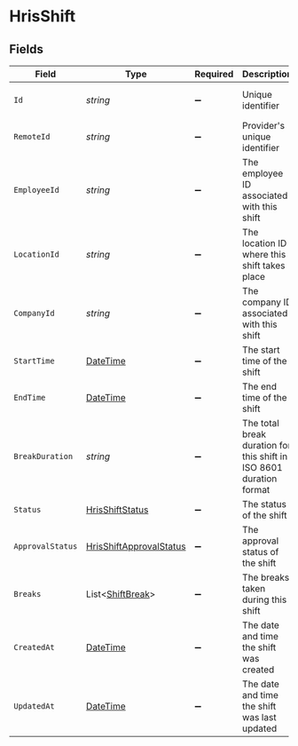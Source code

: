 # HrisShift


## Fields

| Field                                                                                 | Type                                                                                  | Required                                                                              | Description                                                                           | Example                                                                               |
| ------------------------------------------------------------------------------------- | ------------------------------------------------------------------------------------- | ------------------------------------------------------------------------------------- | ------------------------------------------------------------------------------------- | ------------------------------------------------------------------------------------- |
| `Id`                                                                                  | *string*                                                                              | :heavy_minus_sign:                                                                    | Unique identifier                                                                     | 8187e5da-dc77-475e-9949-af0f1fa4e4e3                                                  |
| `RemoteId`                                                                            | *string*                                                                              | :heavy_minus_sign:                                                                    | Provider's unique identifier                                                          | 8187e5da-dc77-475e-9949-af0f1fa4e4e3                                                  |
| `EmployeeId`                                                                          | *string*                                                                              | :heavy_minus_sign:                                                                    | The employee ID associated with this shift                                            | emp_123456789                                                                         |
| `LocationId`                                                                          | *string*                                                                              | :heavy_minus_sign:                                                                    | The location ID where this shift takes place                                          | loc_123456789                                                                         |
| `CompanyId`                                                                           | *string*                                                                              | :heavy_minus_sign:                                                                    | The company ID associated with this shift                                             | comp_123456789                                                                        |
| `StartTime`                                                                           | [DateTime](https://learn.microsoft.com/en-us/dotnet/api/system.datetime?view=net-5.0) | :heavy_minus_sign:                                                                    | The start time of the shift                                                           | 2024-03-20T09:00:00Z                                                                  |
| `EndTime`                                                                             | [DateTime](https://learn.microsoft.com/en-us/dotnet/api/system.datetime?view=net-5.0) | :heavy_minus_sign:                                                                    | The end time of the shift                                                             | 2024-03-20T17:00:00Z                                                                  |
| `BreakDuration`                                                                       | *string*                                                                              | :heavy_minus_sign:                                                                    | The total break duration for this shift in ISO 8601 duration format                   | PT1H30M                                                                               |
| `Status`                                                                              | [HrisShiftStatus](../../Models/Components/HrisShiftStatus.md)                         | :heavy_minus_sign:                                                                    | The status of the shift                                                               |                                                                                       |
| `ApprovalStatus`                                                                      | [HrisShiftApprovalStatus](../../Models/Components/HrisShiftApprovalStatus.md)         | :heavy_minus_sign:                                                                    | The approval status of the shift                                                      |                                                                                       |
| `Breaks`                                                                              | List<[ShiftBreak](../../Models/Components/ShiftBreak.md)>                             | :heavy_minus_sign:                                                                    | The breaks taken during this shift                                                    |                                                                                       |
| `CreatedAt`                                                                           | [DateTime](https://learn.microsoft.com/en-us/dotnet/api/system.datetime?view=net-5.0) | :heavy_minus_sign:                                                                    | The date and time the shift was created                                               | 2024-03-20T08:00:00Z                                                                  |
| `UpdatedAt`                                                                           | [DateTime](https://learn.microsoft.com/en-us/dotnet/api/system.datetime?view=net-5.0) | :heavy_minus_sign:                                                                    | The date and time the shift was last updated                                          | 2024-03-20T08:00:00Z                                                                  |